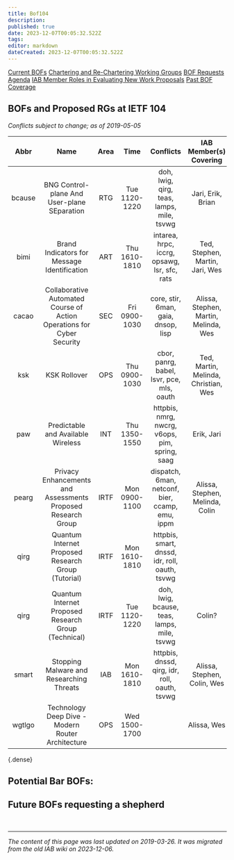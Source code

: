 ```yaml
---
title: Bof104
description: 
published: true
date: 2023-12-07T00:05:32.522Z
tags: 
editor: markdown
dateCreated: 2023-12-07T00:05:32.522Z
---
```



[Current BOFs](https://datatracker.ietf.org/wg/bofs/)
[Chartering and Re-Chartering Working Groups](https://datatracker.ietf.org/group/chartering/)
[BOF Requests](https://datatracker.ietf.org/doc/bof-requests)
[Agenda](https://datatracker.ietf.org/meeting/agenda/)
[IAB Member Roles in Evaluating New Work Proposals](https://www.iab.org/documents/correspondence-reports-documents/2012-2/iab-member-roles-in-evaluating-new-work-proposals/)
[Past BOF Coverage](/group/iab/Bof_Coverage)

## BOFs and Proposed RGs at IETF 104
*Conflicts subject to change; as of 2019-05-05*

| **Abbr** |                                **Name**                                | **Area** |    **Time**   |                  **Conflicts**                  |       **IAB Member(s) Covering**      | **IAB Shepherd** |
|:--------:|:----------------------------------------------------------------------:|:--------:|:-------------:|:-----------------------------------------------:|:-------------------------------------:|:----------------:|
| bcause   | BNG Control-plane And User-plane SEparation                            | RTG      | Tue 1120-1220 | doh, lwig, qirg, teas, lamps, mile, tsvwg       | Jari, Erik, Brian                     |                  |
| bimi     | Brand Indicators for Message Identification                            | ART      | Thu 1610-1810 | intarea, hrpc, iccrg, opsawg, lsr, sfc, rats    | Ted, Stephen, Martin, Jari, Wes       |                  |
| cacao    | Collaborative Automated Course of Action Operations for Cyber Security | SEC      | Fri 0900-1030 | core, stir, 6man, gaia, dnsop, lisp             | Alissa, Stephen, Martin, Melinda, Wes | Brian            |
| ksk      | KSK Rollover                                                           | OPS      | Thu 0900-1030 | cbor, panrg, babel, lsvr, pce, mls, oauth       | Ted, Martin, Melinda, Christian, Wes  |                  |
| paw      | Predictable and Available Wireless                                     | INT      | Thu 1350-1550 | httpbis, nmrg, nwcrg, v6ops, pim, spring, saag  | Erik, Jari                            |                  |
| pearg    | Privacy Enhancements and Assessments Proposed Research Group           | IRTF     | Mon 0900-1100 | dispatch, 6man, netconf, bier, ccamp, emu, ippm | Alissa, Stephen, Melinda, Colin       |                  |
| qirg     | Quantum Internet Proposed Research Group (Tutorial)                    | IRTF     | Mon 1610-1810 | httpbis, smart, dnssd, idr, roll, oauth, tsvwg  |                                       |                  |
| qirg     | Quantum Internet Proposed Research Group (Technical)                   | IRTF     | Tue 1120-1220 | doh, lwig, bcause, teas, lamps, mile, tsvwg     | Colin?                                |                  |
| smart    | Stopping Malware and Researching Threats                               | IAB      | Mon 1610-1810 | httpbis, dnssd, qirg, idr, roll, oauth, tsvwg   | Alissa, Stephen, Colin, Wes           |                  |
| wgtlgo   | Technology Deep Dive - Modern Router Architecture                      | OPS      | Wed 1500-1700 |                                                 | Alissa, Wes                           |                  |
{.dense}

## Potential Bar BOFs:
## Future BOFs requesting a shepherd

&nbsp;
&nbsp;
&nbsp;

---

*The content of this page was last updated on 2019-03-26. It was migrated from the old IAB wiki on 2023-12-06.*